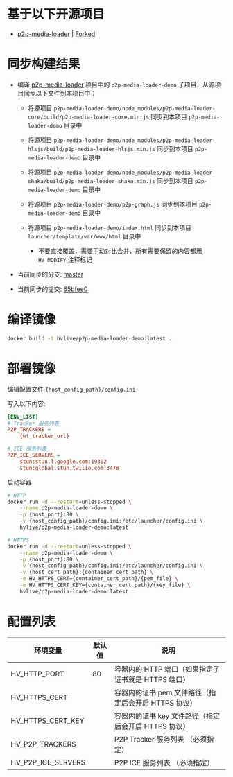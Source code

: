 # 基于以下开源项目

- [p2p-media-loader](https://github.com/Novage/p2p-media-loader) | [Forked](https://github.com/HV-LIVE/p2p-media-loader)

# 同步构建结果

- 编译 [p2p-media-loader](https://github.com/HV-LIVE/p2p-media-loader) 项目中的 `p2p-media-loader-demo` 子项目，从源项目同步以下文件到本项目中：

  - 将源项目 `p2p-media-loader-demo/node_modules/p2p-media-loader-core/build/p2p-media-loader-core.min.js` 同步到本项目 `p2p-media-loader-demo` 目录中

  - 将源项目 `p2p-media-loader-demo/node_modules/p2p-media-loader-hlsjs/build/p2p-media-loader-hlsjs.min.js` 同步到本项目 `p2p-media-loader-demo` 目录中

  - 将源项目 `p2p-media-loader-demo/node_modules/p2p-media-loader-shaka/build/p2p-media-loader-shaka.min.js` 同步到本项目 `p2p-media-loader-demo` 目录中

  - 将源项目 `p2p-media-loader-demo/p2p-graph.js` 同步到本项目 `p2p-media-loader-demo` 目录中

  - 将源项目 `p2p-media-loader-demo/index.html` 同步到本项目 `launcher/template/var/www/html` 目录中

    - 不要直接覆盖，需要手动对比合并，所有需要保留的内容都用 `HV_MODIFY` 注释标记

- 当前同步的分支: [master](https://github.com/HV-LIVE/p2p-media-loader/tree/master)

- 当前同步的提交: [65bfee0](https://github.com/HV-LIVE/p2p-media-loader/commit/65bfee0a54b4da9b6ae1699038e069698d265945)

# 编译镜像

```sh
docker build -t hvlive/p2p-media-loader-demo:latest .
```

# 部署镜像

编辑配置文件 `{host_config_path}/config.ini`

写入以下内容:

```ini
[ENV_LIST]
# Tracker 服务列表
P2P_TRACKERS =
    {wt_tracker_url}

# ICE 服务列表
P2P_ICE_SERVERS =
    stun:stun.l.google.com:19302
    stun:global.stun.twilio.com:3478
```

启动容器

```sh
# HTTP
docker run -d --restart=unless-stopped \
    --name p2p-media-loader-demo \
    -p {host_port}:80 \
    -v {host_config_path}/config.ini:/etc/launcher/config.ini \
    hvlive/p2p-media-loader-demo:latest

# HTTPS
docker run -d --restart=unless-stopped \
    --name p2p-media-loader-demo \
    -p {host_port}:80 \
    -v {host_config_path}/config.ini:/etc/launcher/config.ini \
    -v {host_cert_path}:{container_cert_path} \
    -e HV_HTTPS_CERT={container_cert_path}/{pem_file} \
    -e HV_HTTPS_CERT_KEY={container_cert_path}/{key_file} \
    hvlive/p2p-media-loader-demo:latest
```

# 配置列表

| 环境变量           | 默认值 | 说明                                                 |
| ------------------ | ------ | ---------------------------------------------------- |
| HV_HTTP_PORT       | 80     | 容器内的 HTTP 端口（如果指定了证书就是 HTTPS 端口）  |
| HV_HTTPS_CERT      |        | 容器内的证书 pem 文件路径（指定后会开启 HTTPS 协议） |
| HV_HTTPS_CERT_KEY  |        | 容器内的证书 key 文件路径（指定后会开启 HTTPS 协议） |
| HV_P2P_TRACKERS    |        | P2P Tracker 服务列表 （必须指定）                    |
| HV_P2P_ICE_SERVERS |        | P2P ICE 服务列表 （必须指定）                        |
